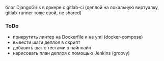 блог DjangoGirls в докере с gitlab-ci (деплой на локальную виртуалку, gitlab-runner тоже свой, не shared)

### ToDo
* прикрутить линтер на Dockerfile и на yml (docker-compose)
* вывести шаги деплоя в скрипт
* добавить шаг с тестами в пайплайн
* нарисовать план деплоя с помощью Jenkins (groovy)
